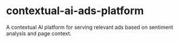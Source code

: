 # contextual-ai-ads-platform
A contextual AI platform for serving relevant ads based on sentiment analysis and page context.
